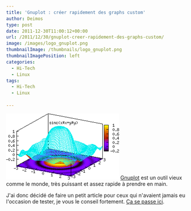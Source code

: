 ```yaml
---
title: 'Gnuplot : créer rapidement des graphs custom'
author: Deimos
type: post
date: 2011-12-30T11:00:12+00:00
url: /2011/12/30/gnuplot-creer-rapidement-des-graphs-custom/
image: /images/logo_gnuplot.png
thumbnailImage: /thumbnails/logo_gnuplot.png
thumbnailImagePosition: left
categories:
  - Hi-Tech
  - Linux
tags:
  - Hi-Tech
  - Linux

---
```

![Gnuplot_logo](/images/logo_gnuplot.png)
[Gnuplot](http://www.gnuplot.info/) est un outil vieux comme le monde, très puissant et assez rapide à prendre en main.

J'ai donc décidé de faire un petit article pour ceux qui n'avaient jamais eu l'occasion de tester, je vous le conseil fortement. [Ça se passe ici](http://wiki.deimos.fr/Gnuplot_:_grapher_des_donn%C3%A9es_facilement).